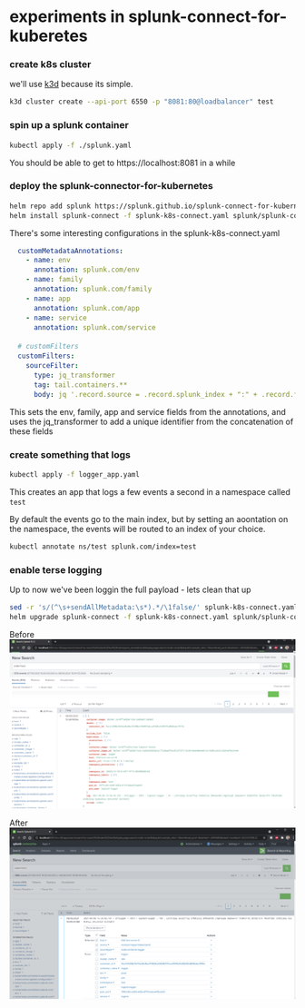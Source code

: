 # experiments in splunk-connect-for-kuberetes

### create k8s cluster

we'll use [k3d](https://k3d.io/) because its simple.  

```bash
k3d cluster create --api-port 6550 -p "8081:80@loadbalancer" test
```

### spin up a splunk container

```bash
kubectl apply -f ./splunk.yaml
```
  
You should be able to get to https://localhost:8081 in a while  

### deploy the splunk-connector-for-kubernetes 

```bash
helm repo add splunk https://splunk.github.io/splunk-connect-for-kubernetes/
helm install splunk-connect -f splunk-k8s-connect.yaml splunk/splunk-connect-for-kubernetes
```
  
There's some interesting configurations in the splunk-k8s-connect.yaml  

```yaml
  customMetadataAnnotations:
    - name: env
      annotation: splunk.com/env
    - name: family
      annotation: splunk.com/family
    - name: app
      annotation: splunk.com/app
    - name: service
      annotation: splunk.com/service

  # customFilters
  customFilters:
    sourceFilter:
      type: jq_transformer
      tag: tail.containers.**
      body: jq '.record.source = .record.splunk_index + ":" + .record.family + ":" + .record.app + ":" + .record.service + ":" + .record.env | .record'
```

This sets the env, family, app and service fields from the annotations, and uses the jq_transformer to add a unique identifier from the concatenation of these fields

### create something that logs

```bash
kubectl apply -f logger_app.yaml
```
  
This creates an app that logs a few events a second in a namespace called `test`
  
By default the events go to the main index, but by setting an aoontation on the namespace, the events will be routed to an index of your choice.
  
```bash
kubectl annotate ns/test splunk.com/index=test
```

### enable terse logging
  
Up to now we've been loggin the full payload - lets clean that up  
```bash
sed -r 's/(^\s+sendAllMetadata:\s*).*/\1false/' splunk-k8s-connect.yaml
helm upgrade splunk-connect -f splunk-k8s-connect.yaml splunk/splunk-connect-for-kubernetes
```

Before
![before_image](assets/verbose.png)

After
![after_image](assets/terse.png)
